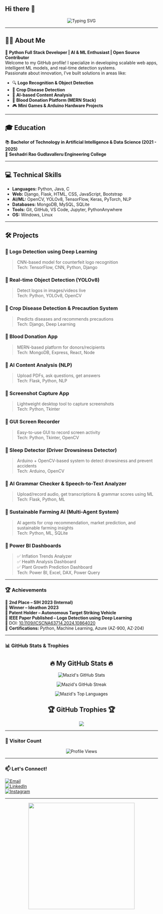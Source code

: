 ## Hi there 👋

<p align="center">
  <img src="https://readme-typing-svg.demolab.com?font=Fira+Code&pause=1000&color=00F7FF&center=true&vCenter=true&width=435&lines=Hi+There!+I'm+Mohammad+Mazid!;Python+Full+Stack+Developer;ML+%7C+AI+%7C+DL+Enthusiast;Open+Source+Contributor+%F0%9F%94%A5" alt="Typing SVG" />
</p>

---

## 👨‍💻 About Me

🚀 **Python Full Stack Developer | AI & ML Enthusiast | Open Source Contributor**  
Welcome to my GitHub profile! I specialize in developing scalable web apps, intelligent ML models, and real-time detection systems.  
Passionate about innovation, I’ve built solutions in areas like:

- 🔍 **Logo Recognition & Object Detection**
- 🌾 **Crop Disease Detection**
- 📄 **AI-based Content Analysis**
- 💉 **Blood Donation Platform (MERN Stack)**
- 🎮 **Mini Games & Arduino Hardware Projects**

---

## 🎓 Education

📚 **Bachelor of Technology in Artificial Intelligence & Data Science (2021 - 2025)**  
📍 **Seshadri Rao Gudlavalleru Engineering College**

---

## 💻 Technical Skills

- **Languages:** Python, Java, C  
- **Web:** Django, Flask, HTML, CSS, JavaScript, Bootstrap  
- **AI/ML:** OpenCV, YOLOv8, TensorFlow, Keras, PyTorch, NLP  
- **Databases:** MongoDB, MySQL, SQLite  
- **Tools:** Git, GitHub, VS Code, Jupyter, PythonAnywhere  
- **OS:** Windows, Linux

---

## 🛠 Projects

### 🔹 Logo Detection using Deep Learning  
> CNN-based model for counterfeit logo recognition  
Tech: TensorFlow, CNN, Python, Django  

### 🔹 Real-time Object Detection (YOLOv8)  
> Detect logos in images/videos live  
Tech: Python, YOLOv8, OpenCV  

### 🔹 Crop Disease Detection & Precaution System  
> Predicts diseases and recommends precautions  
Tech: Django, Deep Learning  

### 🔹 Blood Donation App  
> MERN-based platform for donors/recipients  
Tech: MongoDB, Express, React, Node  

### 🔹 AI Content Analysis (NLP)  
> Upload PDFs, ask questions, get answers  
Tech: Flask, Python, NLP  

### 🔹 Screenshot Capture App  
> Lightweight desktop tool to capture screenshots  
Tech: Python, Tkinter  

### 🔹 GUI Screen Recorder  
> Easy-to-use GUI to record screen activity  
Tech: Python, Tkinter, OpenCV  

### 🔹 Sleep Detector (Driver Drowsiness Detector)  
> Arduino + OpenCV-based system to detect drowsiness and prevent accidents  
Tech: Arduino, OpenCV  

### 🔹 AI Grammar Checker & Speech-to-Text Analyzer  
> Upload/record audio, get transcriptions & grammar scores using ML  
Tech: Flask, Python, ML  

### 🔹 Sustainable Farming AI (Multi-Agent System)  
> AI agents for crop recommendation, market prediction, and sustainable farming insights  
Tech: Python, ML, SQLite  

### 🔹 Power BI Dashboards  
> ✅ Inflation Trends Analyzer  
> ✅ Health Analysis Dashboard  
> ✅ Plant Growth Prediction Dashboard  
Tech: Power BI, Excel, DAX, Power Query  

---

### 🏆 Achievements

🏅 **2nd Place – SIH 2023 (Internal)**  
🏅 **Winner – Ideathon 2023**  
🏅 **Patent Holder – Autonomous Target Striking Vehicle**  
🏅 **IEEE Paper Published – Logo Detection using Deep Learning**  
📄 DOI: [10.1109/ICSCNA63714.2024.10864020](https://doi.org/10.1109/ICSCNA63714.2024.10864020)  
📜 **Certifications:** Python, Machine Learning, Azure (AZ-900, AZ-204)

---

### 📊 GitHub Stats & Trophies

<h2 align="center">🔥 My GitHub Stats 🔥</h2>

<p align="center">
  <img src="https://github-readme-stats.vercel.app/api?username=Mazid2003&show_icons=true&theme=radical&border_radius=15&hide_border=true" alt="Mazid's GitHub Stats" />
</p>

<p align="center">
  <img src="https://github-readme-streak-stats.herokuapp.com?user=Mazid2003&theme=radical&hide_border=true&border_radius=15" alt="Mazid's GitHub Streak" />
</p>

<p align="center">
  <img src="https://github-readme-stats.vercel.app/api/top-langs/?username=Mazid2003&layout=compact&theme=radical&border_radius=15&hide_border=true" alt="Mazid's Top Languages" />
</p>

<h2 align="center">🏆 GitHub Trophies 🏆</h2>

<p align="center">
  <img src="https://github-profile-trophy.vercel.app/?username=Mazid2003&theme=radical&no-frame=true&no-bg=true&margin-w=15&margin-h=15" />
</p>


---

### 👀 Visitor Count

<p align="center">
  <img src="https://komarev.com/ghpvc/?username=Mazid2003&style=flat-square&color=blue" alt="Profile Views" />
</p>

---

### 📫 Let's Connect!

[![Email](https://img.shields.io/badge/📧-Email-red)](mailto:mazidmd750@gmail.com)  
[![LinkedIn](https://img.shields.io/badge/🔗-LinkedIn-blue?style=flat&logo=linkedin)](https://www.linkedin.com/in/mohammadmazid)  
[![Instagram](https://img.shields.io/badge/Instagram-%23E4405F.svg?style=for-the-badge&logo=instagram&logoColor=white)](https://www.instagram.com/immazid_786/)

---

<p align="center">
  <img src="https://media.giphy.com/media/qgQUggAC3Pfv687qPC/giphy.gif" width="350" />
</p>

